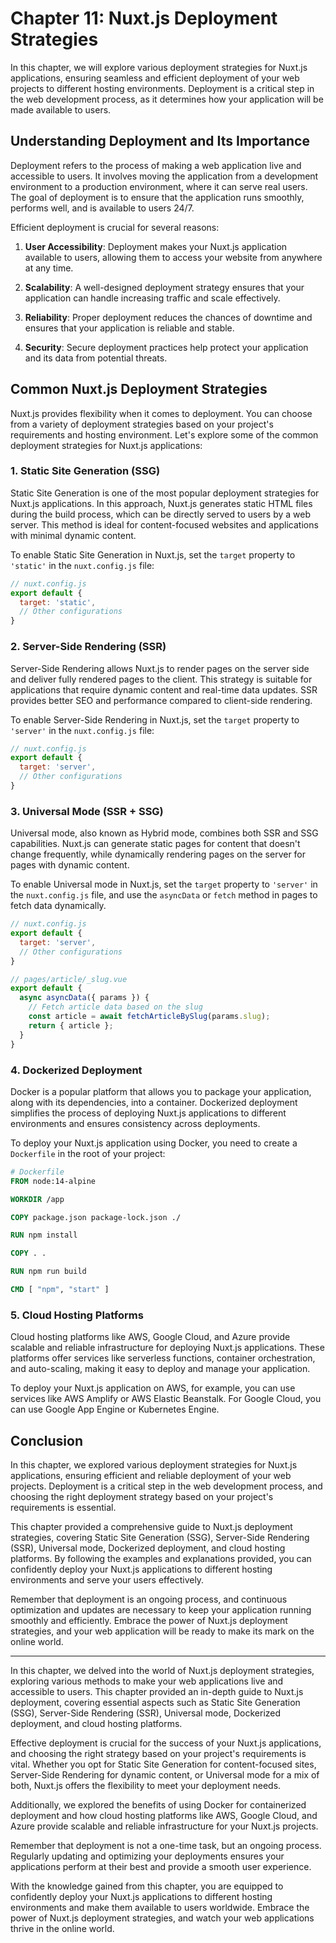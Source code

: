 # Chapter 11: Nuxt.js Deployment Strategies

In this chapter, we will explore various deployment strategies for Nuxt.js applications, ensuring seamless and efficient deployment of your web projects to different hosting environments. Deployment is a critical step in the web development process, as it determines how your application will be made available to users.

## Understanding Deployment and Its Importance

Deployment refers to the process of making a web application live and accessible to users. It involves moving the application from a development environment to a production environment, where it can serve real users. The goal of deployment is to ensure that the application runs smoothly, performs well, and is available to users 24/7.

Efficient deployment is crucial for several reasons:

1. **User Accessibility**: Deployment makes your Nuxt.js application available to users, allowing them to access your website from anywhere at any time.

2. **Scalability**: A well-designed deployment strategy ensures that your application can handle increasing traffic and scale effectively.

3. **Reliability**: Proper deployment reduces the chances of downtime and ensures that your application is reliable and stable.

4. **Security**: Secure deployment practices help protect your application and its data from potential threats.

## Common Nuxt.js Deployment Strategies

Nuxt.js provides flexibility when it comes to deployment. You can choose from a variety of deployment strategies based on your project's requirements and hosting environment. Let's explore some of the common deployment strategies for Nuxt.js applications:

### 1. Static Site Generation (SSG)

Static Site Generation is one of the most popular deployment strategies for Nuxt.js applications. In this approach, Nuxt.js generates static HTML files during the build process, which can be directly served to users by a web server. This method is ideal for content-focused websites and applications with minimal dynamic content.

To enable Static Site Generation in Nuxt.js, set the `target` property to `'static'` in the `nuxt.config.js` file:

```javascript
// nuxt.config.js
export default {
  target: 'static',
  // Other configurations
}
```

### 2. Server-Side Rendering (SSR)

Server-Side Rendering allows Nuxt.js to render pages on the server side and deliver fully rendered pages to the client. This strategy is suitable for applications that require dynamic content and real-time data updates. SSR provides better SEO and performance compared to client-side rendering.

To enable Server-Side Rendering in Nuxt.js, set the `target` property to `'server'` in the `nuxt.config.js` file:

```javascript
// nuxt.config.js
export default {
  target: 'server',
  // Other configurations
}
```

### 3. Universal Mode (SSR + SSG)

Universal mode, also known as Hybrid mode, combines both SSR and SSG capabilities. Nuxt.js can generate static pages for content that doesn't change frequently, while dynamically rendering pages on the server for pages with dynamic content.

To enable Universal mode in Nuxt.js, set the `target` property to `'server'` in the `nuxt.config.js` file, and use the `asyncData` or `fetch` method in pages to fetch data dynamically.

```javascript
// nuxt.config.js
export default {
  target: 'server',
  // Other configurations
}
```

```javascript
// pages/article/_slug.vue
export default {
  async asyncData({ params }) {
    // Fetch article data based on the slug
    const article = await fetchArticleBySlug(params.slug);
    return { article };
  }
}
```

### 4. Dockerized Deployment

Docker is a popular platform that allows you to package your application, along with its dependencies, into a container. Dockerized deployment simplifies the process of deploying Nuxt.js applications to different environments and ensures consistency across deployments.

To deploy your Nuxt.js application using Docker, you need to create a `Dockerfile` in the root of your project:

```Dockerfile
# Dockerfile
FROM node:14-alpine

WORKDIR /app

COPY package.json package-lock.json ./

RUN npm install

COPY . .

RUN npm run build

CMD [ "npm", "start" ]
```

### 5. Cloud Hosting Platforms

Cloud hosting platforms like AWS, Google Cloud, and Azure provide scalable and reliable infrastructure for deploying Nuxt.js applications. These platforms offer services like serverless functions, container orchestration, and auto-scaling, making it easy to deploy and manage your application.

To deploy your Nuxt.js application on AWS, for example, you can use services like AWS Amplify or AWS Elastic Beanstalk. For Google Cloud, you can use Google App Engine or Kubernetes Engine.

## Conclusion

In this chapter, we explored various deployment strategies for Nuxt.js applications, ensuring efficient and reliable deployment of your web projects. Deployment is a critical step in the web development process, and choosing the right deployment strategy based on your project's requirements is essential.

This chapter provided a comprehensive guide to Nuxt.js deployment strategies, covering Static Site Generation (SSG), Server-Side Rendering (SSR), Universal mode, Dockerized deployment, and cloud hosting platforms. By following the examples and explanations provided, you can confidently deploy your Nuxt.js applications to different hosting environments and serve your users effectively.

Remember that deployment is an ongoing process, and continuous optimization and updates are necessary to keep your application running smoothly and efficiently. Embrace the power of Nuxt.js deployment strategies, and your web application will be ready to make its mark on the online world.

---
In this chapter, we delved into the world of Nuxt.js deployment strategies, exploring various methods to make your web applications live and accessible to users. This chapter provided an in-depth guide to Nuxt.js deployment, covering essential aspects such as Static Site Generation (SSG), Server-Side Rendering (SSR), Universal mode, Dockerized deployment, and cloud hosting platforms.

Effective deployment is crucial for the success of your Nuxt.js applications, and choosing the right strategy based on your project's requirements is vital. Whether you opt for Static Site Generation for content-focused sites, Server-Side Rendering for dynamic content, or Universal mode for a mix of both, Nuxt.js offers the flexibility to meet your deployment needs.

Additionally, we explored the benefits of using Docker for containerized deployment and how cloud hosting platforms like AWS, Google Cloud, and Azure provide scalable and reliable infrastructure for your Nuxt.js projects.

Remember that deployment is not a one-time task, but an ongoing process. Regularly updating and optimizing your deployments ensures your applications perform at their best and provide a smooth user experience.

With the knowledge gained from this chapter, you are equipped to confidently deploy your Nuxt.js applications to different hosting environments and make them available to users worldwide. Embrace the power of Nuxt.js deployment strategies, and watch your web applications thrive in the online world.